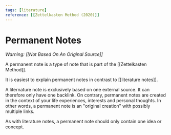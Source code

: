 ```yaml
---
tags: [literature]
reference: [[Zettelkasten Method (2020)]]
---
```


# Permanent Notes

*Warning: [[Not Based On An Original Source]]*

A permanent note is a type of note that is part of the [[Zettelkasten Method]].

It is easiest to explain permanent notes in contrast to [[literature notes]]. 

A liternature note is exclusively based on one external source. It can therefore only have one backlink. On contrary, permanent notes are created in the context of your life experiences, interests and personal thoughts. In other words, a permanent note is an "original creation" with possibly multiple links.

As with literature notes, a permanent note should only contain one idea or concept.


[//begin]: # "Autogenerated link references for markdown compatibility"
[not-based-on-an-original-source]: ../3-permanent/not-based-on-an-original-source "Not Based On An Original Source"
[zettelkasten-method]: ../1-fleeting/zettelkasten-method "Zettelkasten Method"
[literature-notes]: literature-notes "Literature Notes"
[//end]: # "Autogenerated link references"
